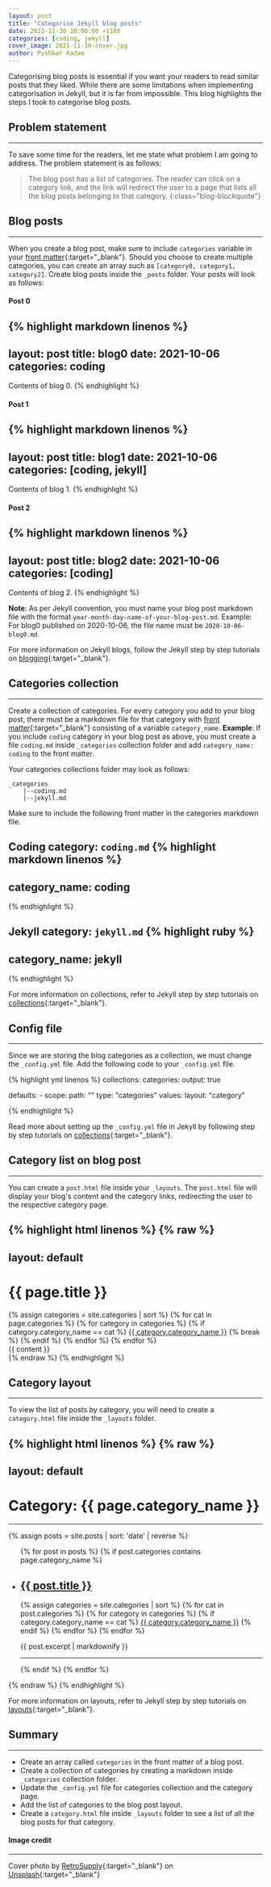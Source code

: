 ```yaml
---
layout: post
title: "Categorise Jekyll blog posts"
date: 2021-11-30 10:00:00 +1100
categories: [coding, jekyll]
cover_image: 2021-11-30-cover.jpg
author: Pushkar Kadam
---
```


Categorising blog posts is essential if you want your readers to read similar posts that they liked. While there are some limitations when implementing categorisation in Jekyll, but it is far from impossible. This blog highlights the steps I took to categorise blog posts.

## Problem statement
---

To save some time for the readers, let me state what problem I am going to address. The problem statement is as follows:

> The blog post has a list of categories. The reader can click on a category link, and the link will redirect the user to a page that lists all the blog posts belonging to that category.
{:class="blog-blockquote"}

## Blog posts
---

When you create a blog post, make sure to include `categories` variable in your [front matter](https://jekyllrb.com/docs/step-by-step/03-front-matter/){:target="_blank"}. Should you choose to create multiple categories, you can create an array such as `[category0, category1, category2]`. Create blog posts inside the `_posts` folder. Your posts will look as follows:

#### Post 0
{% highlight markdown linenos %}
---
layout: post
title: blog0
date: 2021-10-06
categories: coding
---

Contents of blog 0.
{% endhighlight %}

#### Post 1

{% highlight markdown linenos %}
---
layout: post
title: blog1
date: 2021-10-06
categories: [coding, jekyll]
---

Contents of blog 1.
{% endhighlight %}

#### Post 2

{% highlight markdown linenos %}
---
layout: post
title: blog2
date: 2021-10-06
categories: [coding]
---

Contents of blog 2.
{% endhighlight %}

**Note**: As per Jekyll convention, you must name your blog post markdown file with the format `year-month-day-name-of-your-blog-post.md`.  Example: For blog0 published on 2020-10-06, the file name must be `2020-10-06-blog0.md`.

For more information on Jekyll blogs, follow the Jekyll step by step tutorials on [blogging](https://jekyllrb.com/docs/step-by-step/08-blogging/){:target="_blank"}.



## Categories collection
---

Create a collection of categories. For every category you add to your blog post, there must be a markdown file for that category with [front matter](https://jekyllrb.com/docs/step-by-step/03-front-matter/){:target="_blank"} consisting of a variable `category_name`. **Example**: If you include `coding` category in your blog post as above, you must create a file `coding.md` inside `_categories` collection folder and add `category_name: coding` to the front matter.

Your categories collections folder may look as follows:

```
_categories
    |--coding.md
    |--jekyll.md
```
Make sure to include the following front matter in the categories markdown file.

**Coding category**: `coding.md`
{% highlight markdown linenos %}
---
category_name: coding
---
{% endhighlight %}

**Jekyll category**: `jekyll.md`
{% highlight ruby %}
---
category_name: jekyll
---
{% endhighlight %}

For more information on collections, refer to Jekyll step by step tutorials on [collections](https://jekyllrb.com/docs/step-by-step/09-collections/){:target="_blank"}.

## Config file
---

Since we are storing the blog categories as a collection, we must change the `_config.yml` file. Add the following code to your `_config.yml` file.

{% highlight yml linenos %}
collections:
    categories:
        output: true

defaults:
    - scope:
        path: ""
        type: "categories"
      values:
        layout: "category"

{% endhighlight %}

Read more about setting up the `_config.yml` file in Jekyll by following step by step tutorials on [collections](https://jekyllrb.com/docs/step-by-step/09-collections/){:target="_blank"}.

## Category list on blog post
---

You can create a `post.html` file inside your `_layouts`.  The `post.html` file will display your blog's content and the category links, redirecting the user to the respective category page.

{% highlight html linenos %}
{% raw %}
---
layout: default
---
<div>
    <h1>{{ page.title }}</h1>
    <div>
        {% assign categories = site.categories | sort %}
        {% for cat in page.categories %}
            {% for category in categories %}
                {% if category.category_name == cat %}
                    <a href="{{ site.baseurl }}{{ category.url }}">{{ category.category_name }}</a>
                    {% break %}
                {% endif %}
            {% endfor %}
        {% endfor %}
    </div>
</div>

<div>
    {{ content }}
</div>
{% endraw %}
{% endhighlight %}



## Category layout
---

To view the list of posts by category, you will need to create a `category.html` file inside the `_layouts` folder.

{% highlight html linenos %}
{% raw %}
---
layout: default
---

<div>
    <h1>Category: {{ page.category_name }}</h1>
</div>
<hr>
<div>
    {% assign posts = site.posts | sort: 'date' | reverse %}
    <ul>
        {% for post in posts %}
            {% if post.categories contains page.category_name %}
                <li>
                    <div>
                        <h2><a href="{{ site.baseurl }}{{ post.url }}">{{ post.title }}</a></h2>
                        <div>
                            <div>
                                {% assign categories = site.categories | sort %}
                                {% for cat in post.categories %}
                                    {% for category in categories %}
                                        {% if category.category_name == cat %}
                                            <a href="{{ site.baseurl }}{{ category.url }}">{{ category.category_name }}</a>
                                        {% endif %}
                                    {% endfor %}
                                {% endfor %}
                            </div>
                        </div>
                        <p>{{ post.excerpt | markdownify }}</p>
                    </div>
                    <hr>
                </li>
            {% endif %}
        {% endfor %}
    </ul>
</div>
{% endraw %}
{% endhighlight %}

For more information on layouts, refer to Jekyll step by step tutorials on [layouts](https://jekyllrb.com/docs/step-by-step/04-layouts/){:target="_blank"}.

## Summary
---

* Create an array called `categories` in the front matter of a blog post.
* Create a collection of categories by creating a markdown inside `_categories` collection folder.
* Update the `_config.yml` file for categories collection and the category page.
* Add the list of categories to the blog post layout.
* Create a `category.html` file inside `_layouts` folder to see a list of all the blog posts for that category.

#### Image credit
---
Cover photo by [RetroSupply](https://unsplash.com/@retrosupply?utm_source=unsplash&utm_medium=referral&utm_content=creditCopyText){:target="_blank"} on [Unsplash](https://unsplash.com/s/photos/blog?utm_source=unsplash&utm_medium=referral&utm_content=creditCopyText){:target="_blank"}
